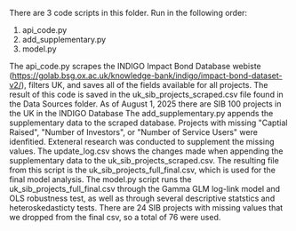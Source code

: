 There are 3 code scripts in this folder. Run in the following order: 
1. api_code.py
2. add_supplementary.py
3. model.py

The api_code.py scrapes the INDIGO Impact Bond Database webiste (https://golab.bsg.ox.ac.uk/knowledge-bank/indigo/impact-bond-dataset-v2/), filters UK, and saves all of the fields available for all projects. The result of this code is saved in the uk_sib_projects_scraped.csv file found in the Data Sources folder. As of August 1, 2025 there are SIB 100 projects in the UK in the INDIGO Database
The add_supplementary.py appends the supplementary data to the scraped database. Projects with missing "Captial Raised", "Number of Investors", or "Number of Service Users" were idenfitied. Exteneral research was conducted to supplement the missing values. The update_log.csv shows the changes made when appending the supplementary data to the uk_sib_projects_scraped.csv. The resulting file from this script is the uk_sib_projects_full_final.csv, which is used for the final model analysis.
The model.py script runs the uk_sib_projects_full_final.csv through the Gamma GLM log-link model and OLS robustness test, as well as through several descriptive statstics and heteroskedasticty tests. There are 24 SIB projects with missing values that we dropped from the final csv, so a total of 76 were used. 
